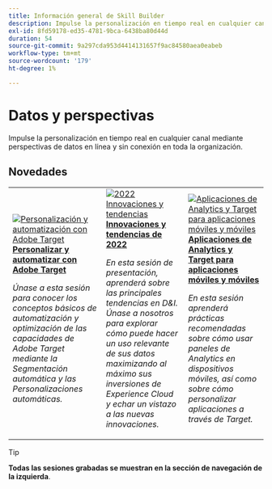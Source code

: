 ```yaml
---
title: Información general de Skill Builder
description: Impulse la personalización en tiempo real en cualquier canal mediante perspectivas de datos en línea y sin conexión en toda la organización.
exl-id: 8fd59178-ed35-4781-9bca-6438ba80d44d
duration: 54
source-git-commit: 9a297cda953d4414131657f9ac84580aea0eabeb
workflow-type: tm+mt
source-wordcount: '179'
ht-degree: 1%

---
```


# Datos y perspectivas

Impulse la personalización en tiempo real en cualquier canal mediante perspectivas de datos en línea y sin conexión en toda la organización.

## Novedades

<table>
<tr>
  <td>
    <a href="https://experienceleague.adobe.com/docs/events/skill-builder-recordings/data-and-insights/2022/personalize.html?lang=es">
      <img alt="Personalización y automatización con Adobe Target" src="https://video.tv.adobe.com/v/3457381?format=jpeg&captions=spa" />
    </a>
     <div>
      <a href="https://experienceleague.adobe.com/docs/events/skill-builder-recordings/data-and-insights/2022/personalize.html?lang=es">
        <strong>Personalizar y automatizar con Adobe Target</strong>
      </a>
    </div>
    <p>
    <em>Únase a esta sesión para conocer los conceptos básicos de automatización y optimización de las capacidades de Adobe Target mediante la Segmentación automática y las Personalizaciones automáticas.</em>
    <p>
  </td>
  <td>
    <a href="https://experienceleague.adobe.com/docs/events/skill-builder-recordings/data-and-insights/2022/innovations.html?lang=es">
      <img alt="2022 Innovaciones y tendencias" src="https://video.tv.adobe.com/v/343818?format=jpeg" />
    </a>
     <div>
      <a href="https://experienceleague.adobe.com/docs/events/skill-builder-recordings/data-and-insights/2022/innovations.html?lang=es">
        <strong>Innovaciones y tendencias de 2022</strong>
      </a>
    </div>
    <p>
    <em>En esta sesión de presentación, aprenderá sobre las principales tendencias en D&amp;I. Únase a nosotros para explorar cómo puede hacer un uso relevante de sus datos maximizando al máximo sus inversiones de Experience Cloud y echar un vistazo a las nuevas innovaciones.</em>
    <p>
  </td>  
  <td>
    <a href="https://experienceleague.adobe.com/docs/events/skill-builder-recordings/data-and-insights/2022/mobile-and-apps.html?lang=es">
      <img alt="Aplicaciones de Analytics y Target para aplicaciones móviles y móviles" src="https://video.tv.adobe.com/v/343819?format=jpeg" />
    </a>
     <div>
      <a href="https://experienceleague.adobe.com/docs/events/skill-builder-recordings/data-and-insights/2022/mobile-and-apps.html?lang=es">
        <strong>Aplicaciones de Analytics y Target para aplicaciones móviles y móviles</strong>
      </a>
    </div>
    <p>
    <em>En esta sesión aprenderá prácticas recomendadas sobre cómo usar paneles de Analytics en dispositivos móviles, así como sobre cómo personalizar aplicaciones a través de Target.</em>
    <p>
  </td>
</tr>
</table>

>[!TIP]
>
>**Todas las sesiones grabadas se muestran en la sección de navegación de la izquierda**.
